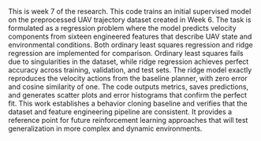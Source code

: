 This is week 7 of the research.
This code trains an initial supervised model on the preprocessed UAV trajectory dataset created in Week 6. The task is formulated as a regression problem where the model predicts velocity components from sixteen engineered features that describe UAV state and environmental conditions. Both ordinary least squares regression and ridge regression are implemented for comparison.
Ordinary least squares fails due to singularities in the dataset, while ridge regression achieves perfect accuracy across training, validation, and test sets. The ridge model exactly reproduces the velocity actions from the baseline planner, with zero error and cosine similarity of one. The code outputs metrics, saves predictions, and generates scatter plots and error histograms that confirm the perfect fit.
This work establishes a behavior cloning baseline and verifies that the dataset and feature engineering pipeline are consistent. It provides a reference point for future reinforcement learning approaches that will test generalization in more complex and dynamic environments.
